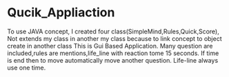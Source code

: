 # Qucik_Appliaction
To use JAVA concept, I created four class(SimpleMind,Rules,Quick,Score), Not extends my class in another my class because to link concept to object create in another class
This is Gui Based Application. 
Many question are included,rules are mentions,life_line with reaction tome 15 seconds.
If time is end then to move automatically move another question.
Life-line always use one time.
